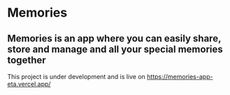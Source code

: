# Memories
## Memories is an app where you can easily share, store and manage and all your special memories together

This project is under development and is live on https://memories-app-eta.vercel.app/

